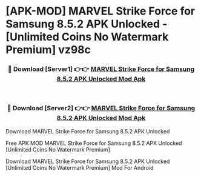 # [APK-MOD] MARVEL Strike Force for Samsung 8.5.2 APK Unlocked - [Unlimited Coins No Watermark Premium] vz98c



<div align="center">
<h3>🔴 Download [Server1] 👉👉 <a href="https://momento.my/?title=MARVEL_Strike_Force_for_Samsung_8.5.2_APK_Unlocked">MARVEL Strike Force for Samsung 8.5.2 APK Unlocked Mod Apk</a></h3><br>

<h3>🔴 Download [Server2] 👉👉 <a href="https://momento.my/?title=MARVEL_Strike_Force_for_Samsung_8.5.2_APK_Unlocked">MARVEL Strike Force for Samsung 8.5.2 APK Unlocked Mod Apk</a></h3>
</div>



Download MARVEL Strike Force for Samsung 8.5.2 APK Unlocked 

Free APK MOD MARVEL Strike Force for Samsung 8.5.2 APK Unlocked [Unlimited Coins No Watermark Premium]

Download MARVEL Strike Force for Samsung 8.5.2 APK Unlocked [Unlimited Coins No Watermark Premium] Mod For Android
